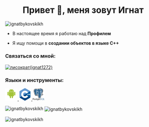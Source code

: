 <h1 align="center">Привет 👋, меня зовут Игнат</h1>
<p align="left"> <img src="https://komarev.com/ghpvc/?username=ignatbykovskikh&label=Profile%20views&color=0e75b6&style=flat" alt="ignatbykovskikh" /> </p>

- В настоящее время я работаю над **Профилем**

- Я ищу помощи в **создании объектов в языке С++**

<h3 align="left">Связаться со мной:</h3>
<p align="left">
<a href="https://discord.gg/лисократ(ignat1272)" target="blank"><img align="center" src="https://raw.githubusercontent.com/rahuldkjain/github-profile-readme-generator/master/src/images/icons/Social/discord.svg" alt="лисократ(ignat1272)" height="30" width="40" /></a>
</p>

<h3 align="left">Языки и инструменты:</h3>
<p align="left"> <a href="https://developer.android.com " target="_blank" rel="noreferrer"> <img src="https://raw.githubusercontent.com/devicons/devicon/master/icons/android/android-original-wordmark.svg" alt="android" width="40" height="40"/> </a> <a href="https://www.w3schools.com/cpp/" target="_blank" rel="noreferrer"> <img src="https://raw.githubusercontent.com/devicons/devicon/master/icons/cplusplus/cplusplus-original.svg" alt="cplusplus" width="40" height="40"/> </a> <a href="https://www.postgresql.org " target="_blank" rel="noreferrer"> <img src="https://raw.githubusercontent.com/devicons/devicon/master/icons/postgresql/postgresql-original-wordmark.svg" alt="postgresql" width="40" height="40"/> </a> </p>

<p><img align="left" src="https://github-readme-stats.vercel.app/api/top-langs?username=ignatbykovskikh&show_icons=true&locale=en&layout=compact " alt="ignatbykovskikh" /></p>

<p>&nbsp;<img align="center" src="https://github-readme-stats.vercel.app/api?username=ignatbykovskikh&show_icons=true&locale=en" alt="ignatbykovskikh" /></p>

<p><img align="center" src="https://github-readme-streak-stats.herokuapp.com/?user=ignatbykovskikh &" alt="ignatbykovskikh" /></p>
